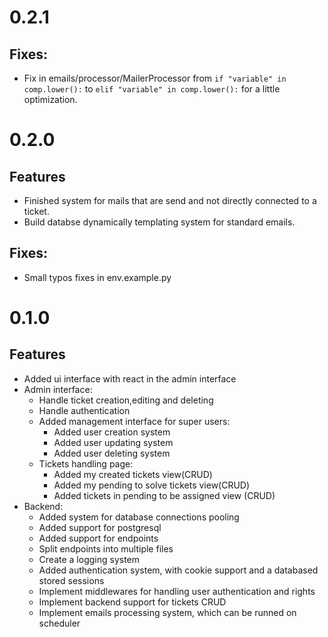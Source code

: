 # 0.2.1
## Fixes:
- Fix in emails/processor/MailerProcessor  from `if "variable" in comp.lower():` to `elif "variable" in comp.lower():` for a little optimization.


# 0.2.0
## Features
- Finished system for mails that are send and not directly connected to a ticket.
- Build databse dynamically templating system for standard emails.
## Fixes:
- Small typos fixes in env.example.py

# 0.1.0
## Features
- Added ui interface with react in the admin interface
- Admin interface:
    - Handle ticket creation,editing and deleting
    - Handle authentication
    - Added management interface for super users:
        - Added user creation system 
        - Added user updating system
        - Added user deleting system
    - Tickets handling page:
        - Added my created tickets view(CRUD)
        - Added my pending to solve tickets view(CRUD)
        - Added tickets in pending to be assigned view (CRUD)
- Backend:
    -   Added system for database connections pooling
    - Added support for postgresql
    - Added support for endpoints
    - Split endpoints into multiple files
    - Create a logging system 
    - Added authentication system, with cookie support and a databased stored sessions
    - Implement middlewares for handling user authentication and rights
    - Implement backend support for tickets CRUD
    - Implement emails processing system, which can be runned on scheduler
